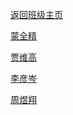 
<html>
<head>
<meta charset="utf-8">
<title>210</title>
</head>

<body>
<p><a href="https://caoxuan5211.github.io/CS2402/">返回班级主页</a></p>
<p><a href="https://thisismqj.github.io/schoolwork-page/">蒙全精 </a></p>
<p><a href="https://sim47.github.io/4564/">贾维高</a></p>
<p><a href="https://lyc20060601.github.io/cs4567/">李彦岑</a></p>
<p><a href="https://hiozings.github.io/homework/">周煜翔</a></p>
<p>&nbsp;</p>
</body>
</html>
